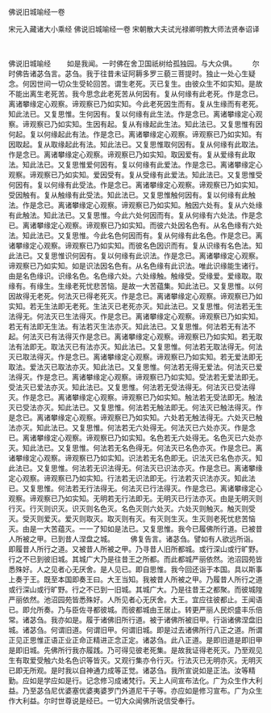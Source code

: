 佛说旧城喻经一卷


宋元入藏诸大小乘经
佛说旧城喻经一卷
宋朝散大夫试光禄卿明教大师法贤奉诏译


　　

佛说旧城喻经
　　如是我闻。一时佛在舍卫国祇树给孤独园。与大众俱。
　　尔时佛告诸苾刍言。苾刍。我于往昔未证阿耨多罗三藐三菩提时。独止一处心生疑念。何因世间一切众生受轮回苦。谓生老死。灭已复生。由彼众生不如实知。是故不能出离生老死苦。我今思念此老死苦从何因有。复从何缘有此老死。作是念已。离诸攀缘定心观察。谛观察已乃如实知。今此老死因生而有。复从生缘而有老死。知此法已。又复思惟。生何因有。复以何缘有此生法。作是念已。离诸攀缘定心观察。谛观察已乃如实知。生因有起。复从有缘起此生法。知此法已。又复思惟有因何起。复以何缘起此有法。作是念已。离诸攀缘定心观察。谛观察已乃如实知。有因取起。复从取缘起此有法。知此法已。又复思惟取何因有。复从何缘有此取法。作是念已。离诸攀缘定心观察。谛观察已乃如实知。取因爱有。复从爱缘有此取法。知此法已。又复思惟爱何因有。复以何缘有此爱法。作是念已。离诸攀缘定心观察。谛观察已乃如实知。爱因受有。复从受缘有此爱法。知此法已。又复思惟受何因有。复以何缘有此受法。作是念已。离诸攀缘定心观察。谛观察已乃如实知。受因触有。复从触缘有此受法。知此法已。又复思惟触何因有。复以何缘有此触法。作是念已。离诸攀缘定心观察。谛观察已乃如实知。触因六处有。复从六处缘有此触法。知此法已。又复思惟。今此六处何因而有。复从何缘有六处法。作是念已。离诸攀缘定心观察。谛观察已乃如实知。而彼六处因名色有。从名色缘有六处法。知此法已。又复思惟。今此名色何因而有。复从何缘有此名色。作是念已。离诸攀缘定心观察。谛观察已乃如实知。而彼名色因识而有。复从识缘有名色法。知此法已。又复思惟识何因有。复以何缘有此识法。作是念已。离诸攀缘定心观察。谛观察已乃如实知。如是识法因名色有。从名色缘有此识法。唯此识缘能生诸行。由是名色缘识。识缘名色。名色缘六处。六处缘触。触缘受。受缘爱。爱缘取。取缘有。有缘生。生缘老死忧悲苦恼。是故一大苦蕴集。知此法已。又复思惟。以何因故得无老死。何法灭已得老死灭。作是念已。离诸攀缘定心观察。谛观察已乃如实知。若无生法即无老死。生法灭已老死亦灭。知此法已。又复思惟。何法若无生法得无。何法灭已生法得灭。作是念已。离诸攀缘定心观察。谛观察已乃如实知。若无有法即无生法。有法若灭生法亦灭。知此法已。又复思惟。何法若无有法不起。何法灭已有法得灭作是念已。离诸攀缘定心观察。谛观察已乃如实知。若无取法有法即无。取法灭已有法亦灭。知此法已。又复思惟。何法若无取法得无。何法灭已取法得灭。作是念已。离诸攀缘定心观察。谛观察已乃如实知。若无爱法即无取法。爱法灭已取法亦灭。知此法已。又复思惟。何法若无得无爱法。何法灭已爱法得灭。作是念已。离诸攀缘定心观察。谛观察已乃如实知。受法若无爱法即无。受法灭已爱法亦灭。知此法已。又复思惟。何法若无受法得无。何法灭已受法得灭。作是念已。离诸攀缘定心观察。谛观察已乃如实知。触法若无受法即无。触法灭已受法亦灭。知此法已。又复思惟。何法若无触法即无。何法灭已触法得灭。作是念已。离诸攀缘定心观察。谛观察已乃如实知。六处若无触法得无。六处灭已触法亦灭。知此法已。又复思惟。何法若无六处得无。何法灭已六处亦灭。作是念已。离诸攀缘定心观察。谛观察已乃如实知。名色若无六处得无。名色灭已六处亦灭。知此法已。又复思惟。何法若无名色得无。何法灭已名色亦灭。作是念已。离诸攀缘定心观察。谛观察已乃如实知。识法若无名色即无。识法灭已名色亦灭。知此法已。又复思惟。何法若无识法得无。何法灭已识法亦灭。作是念已。离诸攀缘定心观察。谛观察已乃如实知。行法若无识法即无。行法若灭识法亦灭。知此法已。又复思惟。何法若无行法得无。何法灭已行法得灭。作是念已。离诸攀缘定心观察。谛观察已乃如实知。无明若无行法即无。无明灭已行法亦灭。由是无明灭则行灭。行灭则识灭。识灭则名色灭。名色灭则六处灭。六处灭则触灭。触灭则受灭。受灭则爱灭。爱灭则取灭。取灭则有灭。有灭则生灭。生灭则老死忧悲苦恼灭。由是一大苦蕴灭。一一了知如是法已。又复思惟。我今已履佛所行道。已被昔人所被之甲。已到昔人涅盘之城。
　　佛复告言。诸苾刍。譬如有人欲远所诣。即履昔人所行之道。又被昔人所被之甲。乃寻昔人旧所都城。或行深山或行旷野。行之不已到彼旧城。其城广大乃是往昔王之所都。而此都城严丽依然。池沼园苑皆悉殊好。人之见者心无厌舍。是人见已。即自思惟。我今回还诣于本国。具以斯事上奏于王。既至本国即奏王曰。大王当知。我被昔人所被之甲。乃履昔人所行之道或行深山或行旷野。行之不已到一旧城。其城广大。乃是往昔王之都聚。而彼城隍严丽依然。池沼园苑皆悉殊好。人所见者心无厌舍。大王。宜应往彼都止。王闻语已。即允所奏。乃与臣佐寻都彼城。而彼都城由王居止。转更严丽人民炽盛丰乐倍常。诸苾刍。我亦如是。履于诸佛旧所行道。被于诸佛所被旧甲。行诣诸佛涅盘旧城。诸苾刍。何谓旧道。何谓旧甲。何谓旧城。即是过去诸佛所行八正之道。所谓正见正思惟正语正业正命正精进正念正定。诸苾刍。此八正道。是即旧道是即旧甲是即旧城。先佛所行我亦履践。乃可得见彼老死集。是故我证得老死灭。乃至观见生有取爱受触六处名色识等皆灭。又观行集亦令行灭。行法灭已无明亦灭。无明灭已即无所观。是时我以自神通力成等正觉。诸苾刍。我所宣说如是正法。汝等精勤。应如是学应如是行。记念修习成诸梵行。天上人间宣布法化。广为众生作大利益。乃至苾刍尼优婆塞优婆夷婆罗门外道尼干子等。亦应如是修习宣布。广为众生作大利益。尔时世尊说是经已。一切大众闻佛所说信受奉行。

